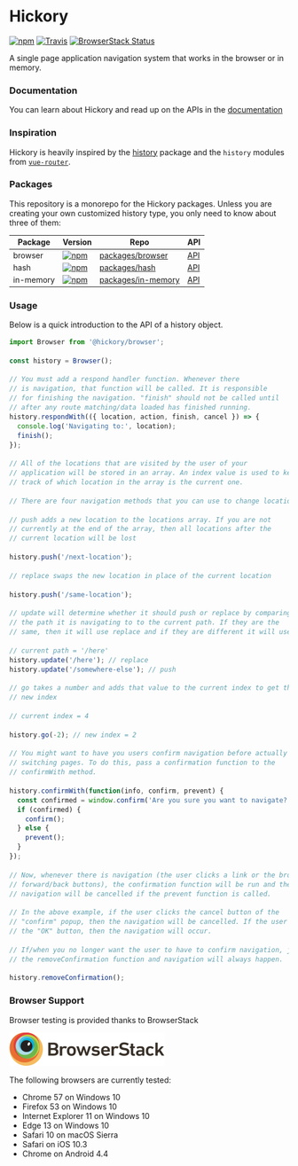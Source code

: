 # Hickory

[![npm][version-badge]][npm-hickory] [![Travis][build-badge]][build] [![BrowserStack Status][browserstack-badge]][browserstack-build]

A single page application navigation system that works in the browser or in memory.

### Documentation

You can learn about Hickory and read up on the APIs in the [documentation](./docs)

### Inspiration

Hickory is heavily inspired by the [history](https://github.com/ReactTraining/history) package and the `history` modules from [`vue-router`](https://github.com/vuejs/vue-router).

### Packages

This repository is a monorepo for the Hickory packages. Unless you are creating your own customized history type, you only need to know about three of them:

| Package | Version | Repo | API |
|---|---|---|---|
| browser | [![npm][browser-version-badge]][npm-browser] | [packages/browser](./packages/browser) | [API](./docs/api/Browser.md) |
| hash | [![npm][hash-version-badge]][npm-hash] | [packages/hash](./packages/hash) | [API](./docs/api/Hash.md) |
| in-memory | [![npm][in-memory-version-badge]][npm-in-memory] | [packages/in-memory](./packages/in-memory) | [API](./docs/api/InMemory.md) |

[browser-version-badge]: https://img.shields.io/npm/v/@hickory/browser.svg
[npm-browser]: https://npmjs.com/package/@hickory/browser

[hash-version-badge]: https://img.shields.io/npm/v/@hickory/hash.svg
[npm-hash]: https://npmjs.com/package/@hickory/hash

[in-memory-version-badge]: https://img.shields.io/npm/v/@hickory/in-memory.svg
[npm-in-memory]: https://npmjs.com/package/@hickory/in-memory


### Usage

Below is a quick introduction to the API of a history object.

```js
import Browser from '@hickory/browser';

const history = Browser();

// You must add a respond handler function. Whenever there
// is navigation, that function will be called. It is responsible
// for finishing the navigation. "finish" should not be called until
// after any route matching/data loaded has finished running.
history.respondWith(({ location, action, finish, cancel }) => {
  console.log('Navigating to:', location);
  finish();
});

// All of the locations that are visited by the user of your
// application will be stored in an array. An index value is used to keep
// track of which location in the array is the current one.

// There are four navigation methods that you can use to change locations.

// push adds a new location to the locations array. If you are not
// currently at the end of the array, then all locations after the
// current location will be lost

history.push('/next-location');

// replace swaps the new location in place of the current location

history.push('/same-location');

// update will determine whether it should push or replace by comparing
// the path it is navigating to to the current path. If they are the
// same, then it will use replace and if they are different it will use push

// current path = '/here'
history.update('/here'); // replace
history.update('/somewhere-else'); // push

// go takes a number and adds that value to the current index to get the
// new index

// current index = 4

history.go(-2); // new index = 2

// You might want to have you users confirm navigation before actually
// switching pages. To do this, pass a confirmation function to the
// confirmWith method.

history.confirmWith(function(info, confirm, prevent) {
  const confirmed = window.confirm('Are you sure you want to navigate?');
  if (confirmed) {
    confirm();
  } else {
    prevent();
  }
});

// Now, whenever there is navigation (the user clicks a link or the browser's
// forward/back buttons), the confirmation function will be run and the
// navigation will be cancelled if the prevent function is called.

// In the above example, if the user clicks the cancel button of the
// "confirm" popup, then the navigation will be cancelled. If the user clicks
// the "OK" button, then the navigation will occur.

// If/when you no longer want the user to have to confirm navigation, just call
// the removeConfirmation function and navigation will always happen.

history.removeConfirmation();
```

### Browser Support

Browser testing is provided thanks to BrowserStack

[<img src='./static/BrowserStackLogo.png' />](https://www.browserstack.com/start)

The following browsers are currently tested:

* Chrome 57 on Windows 10
* Firefox 53 on Windows 10
* Internet Explorer 11 on Windows 10
* Edge 13 on Windows 10
* Safari 10 on macOS Sierra
* Safari on iOS 10.3
* Chrome on Android 4.4

[version-badge]: https://img.shields.io/npm/v/hickory.svg
[npm-hickory]: https://npmjs.com/package/hickory

[build-badge]: https://img.shields.io/travis/pshrmn/hickory/master.svg
[build]: https://travis-ci.org/pshrmn/hickory

[browserstack-badge]: https://www.browserstack.com/automate/badge.svg?badge_key=bHVBTk00Sm9ucnJ5SDlaOE5MZW80R214K0F3ZlkwVlY5OHd1WjI0OWJaQT0tLVYra3dYSUVOOTlKTnJHZUdDSXZHbVE9PQ==--50fa09de197425afca33b06f04e61e7582f13259
[browserstack-build]: https://www.browserstack.com/automate/public-build/bHVBTk00Sm9ucnJ5SDlaOE5MZW80R214K0F3ZlkwVlY5OHd1WjI0OWJaQT0tLVYra3dYSUVOOTlKTnJHZUdDSXZHbVE9PQ==--50fa09de197425afca33b06f04e61e7582f13259
